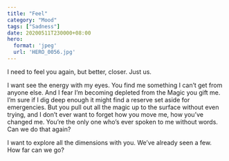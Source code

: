```yaml
---
title: "Feel"
category: "Mood"
tags: ["Sadness"]
date: 20200511T230000+08:00
hero:
  format: 'jpeg'
  url: 'HERO_0056.jpg'
---
```

I need to feel you again, but better, closer. Just us.

I want see the energy with my eyes. You find me something I can’t get from anyone else. And I fear I’m becoming depleted from the Magic you gift me. I’m sure if I dig deep enough it might find a reserve set aside for emergencies. But you pull out all the magic up to the surface without even trying, and I don’t ever want to forget how you move me, how you’ve changed me. You’re the only one who’s ever spoken to me without words. Can we do that again?

I want to explore all the dimensions with you. We’ve already seen a few. How far can we go?
